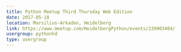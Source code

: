 ```yaml
---
title: Python Meetup Third Thursday Web Edition
date: 2017-05-18
location: Marsilius-Arkaden, Heidelberg
link: https://www.meetup.com/HeidelbergPython/events/239903404/
usergroup: pythonhd
type: usergroup
---
```

